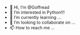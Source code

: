 - 👋 Hi, I’m @Goffread
- 👀 I’m interested in Python!!!
- 🌱 I’m currently learning ...
- 💞️ I’m looking to collaborate on ...
- 📫 How to reach me ...

<!---
Goffread/Goffread is a ✨ special ✨ repository because its `README.md` (this file) appears on your GitHub profile.
You can click the Preview link to take a look at your changes.
--->
